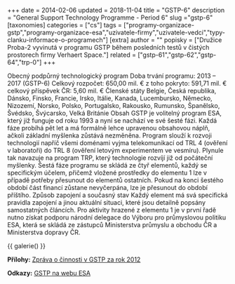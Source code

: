 +++
date = 2014-02-06
updated = 2018-11-04
title = "GSTP-6"
description = "General Support Technology Programme - Period 6"
slug ="gstp-6"
[taxonomies]
categories = ["cs"]
tags = ["programy-organizace-gstp","programy-organizace-esa","uzivatele-firmy","uzivatele-vedci","typy-clanku-informace-o-programech"]
[extra]
author = ""
popisky = ["Družice Proba-2 vyvinutá v programu GSTP během posledních testů v čistých prostorech firmy Verhaert Space."]
related = ["gstp-61","gstp-62","gstp-64","trp-0"]
+++

Obecný podpůrný technologický program Doba trvání programu: 2013 – 2017 (GSTP-6) Celkový rozpočet: 650,00 mil. € z toho pokryto: 591,71 mil. € celkový příspěvek ČR: 5,60 mil. € Členské státy Belgie, Česká republika, Dánsko, Finsko, Francie, Irsko, Itálie, Kanada, Lucembursko, Německo, Nizozemí, Norsko, Polsko, Portugalsko, Rakousko, Rumunsko, Španělsko, Švédsko, Švýcarsko, Velká Británie Obsah GSTP je volitelný program ESA, který již funguje od roku 1993 a nyní se nachází ve své šesté fázi. Každá fáze probíhá pět let a má formálně lehce upravenou obsahovou náplň, ačkoli základní myšlenka zůstává nezměněna. Program slouží k rozvoji technologií napříč všemi doménami vyjma telekomunikací od TRL 4 (ověření v laboratoři) do TRL 8 (ověření letovým experimentem ve vesmíru). Plynule tak navazuje na program TRP, který technologie rozvíjí již od počáteční myšlenky. Šestá fáze programu se skládá ze čtyř elementů, každý se specifickým účelem, přičemž vložené prostředky do elementu 1 lze v případě potřeby přesunout do elementů ostatních. Pokud na konci šestého období část financí zůstane nevyčerpána, lze je přesunout do období příštího. Způsob zapojení a současný stav Každý element má svá specifická pravidla zapojení a jinou aktuální situaci, které jsou detailně popsány samostatných článcích. Pro aktivity hrazené z elementu 1 je v první řadě nutno získat podporu národní delegace do Výboru pro průmyslovou politiku ESA, která se skládá ze zástupců Ministerstva průmyslu a obchodu ČR a Ministerstva dopravy ČR.

{{ galerie() }}

**Přílohy:**
[Zpráva o činnosti v GSTP za rok 2012]

[Zpráva o činnosti v GSTP za rok 2012]: annual_report_2012.pdf

**Odkazy:**
[GSTP na webu ESA]

[GSTP na webu ESA]: http://www.esa.int/Our_Activities/Technology/About_the_General_Support_Technology_Programme_GSTP
